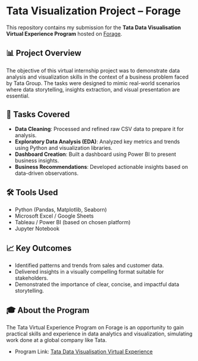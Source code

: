 # Tata Visualization Project – Forage

This repository contains my submission for the **Tata Data Visualisation Virtual Experience Program** hosted on [Forage](https://www.theforage.com/).

## 📊 Project Overview

The objective of this virtual internship project was to demonstrate data analysis and visualization skills in the context of a business problem faced by Tata Group. The tasks were designed to mimic real-world scenarios where data storytelling, insights extraction, and visual presentation are essential.

## 💼 Tasks Covered

- **Data Cleaning**: Processed and refined raw CSV data to prepare it for analysis.
- **Exploratory Data Analysis (EDA)**: Analyzed key metrics and trends using Python and visualization libraries.
- **Dashboard Creation**: Built a dashboard using Power BI to present business insights.
- **Business Recommendations**: Developed actionable insights based on data-driven observations.

## 🛠️ Tools Used

- Python (Pandas, Matplotlib, Seaborn)
- Microsoft Excel / Google Sheets
- Tableau / Power BI (based on chosen platform)
- Jupyter Notebook

## 📈 Key Outcomes

- Identified patterns and trends from sales and customer data.
- Delivered insights in a visually compelling format suitable for stakeholders.
- Demonstrated the importance of clear, concise, and impactful data storytelling.

## 🎓 About the Program

The Tata Virtual Experience Program on Forage is an opportunity to gain practical skills and experience in data analytics and visualization, simulating work done at a global company like Tata.

- Program Link: [Tata Data Visualisation Virtual Experience](https://www.theforage.com/virtual-internships/prototype/Tata/DataVisualisation)



